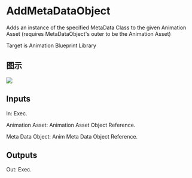 # AddMetaDataObject

Adds an instance of the specified MetaData Class to the given Animation Asset (requires MetaDataObject's outer to be the Animation Asset)

Target is Animation Blueprint Library

## 图示

![]($-20221218-17521584.png)

## Inputs

In: Exec.

Animation Asset: Animation Asset Object Reference.

Meta Data Object: Anim Meta Data Object Reference.  

## Outputs

Out: Exec.

